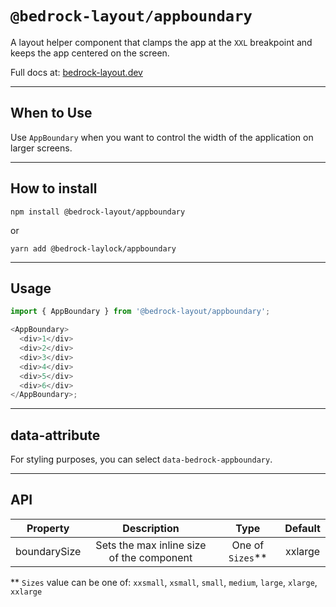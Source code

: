 # `@bedrock-layout/appboundary`

A layout helper component that clamps the app at the `XXL` breakpoint and keeps the app centered on the screen.

Full docs at: [bedrock-layout.dev](https://bedrock-layout.dev/)

---

## When to Use

Use `AppBoundary` when you want to control the width of the application on larger screens.

---

## How to install

`npm install @bedrock-layout/appboundary`

or

`yarn add @bedrock-laylock/appboundary`

---

## Usage

```javascript
import { AppBoundary } from '@bedrock-layout/appboundary';

<AppBoundary>
  <div>1</div>
  <div>2</div>
  <div>3</div>
  <div>4</div>
  <div>5</div>
  <div>6</div>
</AppBoundary>;
```

---

## data-attribute

For styling purposes, you can select `data-bedrock-appboundary`.

---

## API

| Property     | Description                               | Type               | Default   |
| :----------: | :---------------------------------------: | :------------:     | :-------: |
| boundarySize | Sets the max inline size of the component | One of `Sizes`\*\* | xxlarge   |

\*\* `Sizes` value can be one of: `xxsmall`, `xsmall`, `small`, `medium`, `large`, `xlarge`, `xxlarge`


